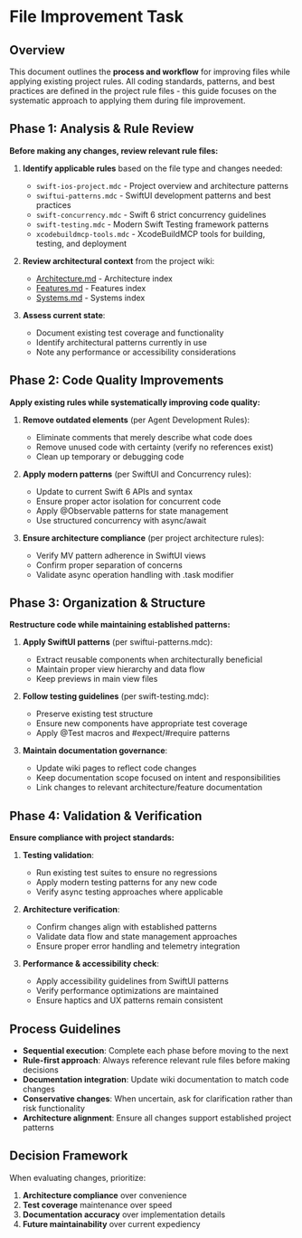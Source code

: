 # File Improvement Task

## Overview

This document outlines the **process and workflow** for improving files while applying existing project rules. All coding standards, patterns, and best practices are defined in the project rule files - this guide focuses on the systematic approach to applying them during file improvement.

## Phase 1: Analysis & Rule Review

**Before making any changes, review relevant rule files:**

1. **Identify applicable rules** based on the file type and changes needed:

   - `swift-ios-project.mdc` - Project overview and architecture patterns
   - `swiftui-patterns.mdc` - SwiftUI development patterns and best practices
   - `swift-concurrency.mdc` - Swift 6 strict concurrency guidelines
   - `swift-testing.mdc` - Modern Swift Testing framework patterns
   - `xcodebuildmcp-tools.mdc` - XcodeBuildMCP tools for building, testing, and deployment

2. **Review architectural context** from the project wiki:

   - [Architecture.md](mdc:PickleballGameTracker.wiki/Architecture.md) - Architecture index
   - [Features.md](mdc:PickleballGameTracker.wiki/Features.md) - Features index
   - [Systems.md](mdc:PickleballGameTracker.wiki/Systems.md) - Systems index

3. **Assess current state**:
   - Document existing test coverage and functionality
   - Identify architectural patterns currently in use
   - Note any performance or accessibility considerations

## Phase 2: Code Quality Improvements

**Apply existing rules while systematically improving code quality:**

1. **Remove outdated elements** (per Agent Development Rules):

   - Eliminate comments that merely describe what code does
   - Remove unused code with certainty (verify no references exist)
   - Clean up temporary or debugging code

2. **Apply modern patterns** (per SwiftUI and Concurrency rules):

   - Update to current Swift 6 APIs and syntax
   - Ensure proper actor isolation for concurrent code
   - Apply @Observable patterns for state management
   - Use structured concurrency with async/await

3. **Ensure architecture compliance** (per project architecture rules):
   - Verify MV pattern adherence in SwiftUI views
   - Confirm proper separation of concerns
   - Validate async operation handling with .task modifier

## Phase 3: Organization & Structure

**Restructure code while maintaining established patterns:**

1. **Apply SwiftUI patterns** (per swiftui-patterns.mdc):

   - Extract reusable components when architecturally beneficial
   - Maintain proper view hierarchy and data flow
   - Keep previews in main view files

2. **Follow testing guidelines** (per swift-testing.mdc):

   - Preserve existing test structure
   - Ensure new components have appropriate test coverage
   - Apply @Test macros and #expect/#require patterns

3. **Maintain documentation governance**:
   - Update wiki pages to reflect code changes
   - Keep documentation scope focused on intent and responsibilities
   - Link changes to relevant architecture/feature documentation

## Phase 4: Validation & Verification

**Ensure compliance with project standards:**

1. **Testing validation**:

   - Run existing test suites to ensure no regressions
   - Apply modern testing patterns for any new code
   - Verify async testing approaches where applicable

2. **Architecture verification**:

   - Confirm changes align with established patterns
   - Validate data flow and state management approaches
   - Ensure proper error handling and telemetry integration

3. **Performance & accessibility check**:
   - Apply accessibility guidelines from SwiftUI patterns
   - Verify performance optimizations are maintained
   - Ensure haptics and UX patterns remain consistent

## Process Guidelines

- **Sequential execution**: Complete each phase before moving to the next
- **Rule-first approach**: Always reference relevant rule files before making decisions
- **Documentation integration**: Update wiki documentation to match code changes
- **Conservative changes**: When uncertain, ask for clarification rather than risk functionality
- **Architecture alignment**: Ensure all changes support established project patterns

## Decision Framework

When evaluating changes, prioritize:

1. **Architecture compliance** over convenience
2. **Test coverage** maintenance over speed
3. **Documentation accuracy** over implementation details
4. **Future maintainability** over current expediency
